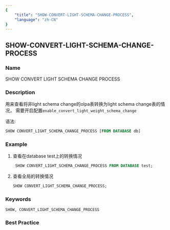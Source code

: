 ```yaml
---
{
    "title": "SHOW-CONVERT-LIGHT-SCHEMA-CHANGE-PROCESS",
    "language": "zh-CN"
}
---
```


<!--
Licensed to the Apache Software Foundation (ASF) under one
or more contributor license agreements.  See the NOTICE file
distributed with this work for additional information
regarding copyright ownership.  The ASF licenses this file
to you under the Apache License, Version 2.0 (the
"License"); you may not use this file except in compliance
with the License.  You may obtain a copy of the License at

  http://www.apache.org/licenses/LICENSE-2.0

Unless required by applicable law or agreed to in writing,
software distributed under the License is distributed on an
"AS IS" BASIS, WITHOUT WARRANTIES OR CONDITIONS OF ANY
KIND, either express or implied.  See the License for the
specific language governing permissions and limitations
under the License.
-->

## SHOW-CONVERT-LIGHT-SCHEMA-CHANGE-PROCESS

### Name

SHOW CONVERT LIGHT SCHEMA CHANGE PROCESS

### Description

用来查看将非light schema change的olpa表转换为light schema change表的情况， 需要开启配置`enable_convert_light_weight_schema_change`

语法:

```sql
SHOW CONVERT_LIGHT_SCHEMA_CHANGE_PROCESS [FROM DATABASE db]
```

### Example

1. 查看在database test上的转换情况

    ```sql
     SHOW CONVERT_LIGHT_SCHEMA_CHANGE_PROCESS FROM DATABASE test;
    ````

2. 查看全局的转换情况

    ```sql
    SHOW CONVERT_LIGHT_SCHEMA_CHANGE_PROCESS;
    ```


### Keywords

    SHOW, CONVERT_LIGHT_SCHEMA_CHANGE_PROCESS

### Best Practice